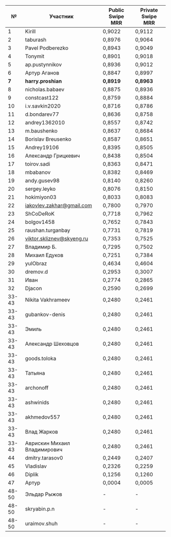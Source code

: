 | №     | Участник                     | Public Swipe MRR | Private Swipe MRR |
|-------|------------------------------|------------------|-------------------|
| 1     | Kirill                       | 0,9022           | 0,9112            |
| 2     | taburash                     | 0,8976           | 0,9064            |
| 3     | Pavel Podberezko             | 0,8943           | 0,9049            |
| 4     | Tonymit                      | 0,8901           | 0,9018            |
| 5     | ap.pustynnikov               | 0,8936           | 0,9012            |
| 6     | Артур Аганов                 | 0,8847           | 0,8997            |
| **7** | **harry.proshian**           | **0,8919**       | **0,8963**        |
| 8     | nicholas.babaev              | 0,8875           | 0,8936            |
| 9     | constcast122                 | 0,8759           | 0,8884            |
| 10    | i.v.savkin2020               | 0,8716           | 0,8786            |
| 11    | d.bondarev77                 | 0,8636           | 0,8758            |
| 12    | andrey1362010                | 0,8557           | 0,8742            |
| 13    | m.baushenko                  | 0,8637           | 0,8684            |
| 14    | Borislav Breusenko           | 0,8587           | 0,8651            |
| 15    | Andrey19106                  | 0,8395           | 0,8505            |
| 16    | Александр Грицкевич          | 0,8438           | 0,8504            |
| 17    | toirov.sadi                  | 0,8363           | 0,8471            |
| 18    | mbabanov                     | 0,8382           | 0,8469            |
| 19    | andy.gusev98                 | 0,8140           | 0,8260            |
| 20    | sergey.leyko                 | 0,8076           | 0,8150            |
| 21    | hokimiyon03                  | 0,8033           | 0,8083            |
| 22    | iakovlev.zakhar@gmail.com    | 0,7800           | 0,7970            |
| 23    | ShCoDeRoK                    | 0,7718           | 0,7962            |
| 24    | bolgov1458                   | 0,7652           | 0,7843            |
| 25    | raushan.turganbay            | 0,7731           | 0,7819            |
| 26    | viktor.skliznev@skyeng.ru    | 0,7353           | 0,7525            |
| 27    | Владимир Б.                  | 0,7295           | 0,7502            |
| 28    | Михаил Едуков                | 0,7251           | 0,7384            |
| 29    | yulObraz                     | 0,4634           | 0,4604            |
| 30    | dremov.d                     | 0,2953           | 0,3007            |
| 31    | Иван                         | 0,2774           | 0,2865            |
| 32    | Djacon                       | 0,2590           | 0,2699            |
| 33-43 | Nikita Vakhrameev            | 0,2480           | 0,2461            |
| 33-43 | gubankov-denis               | 0,2480           | 0,2461            |
| 33-43 | Эмиль                        | 0,2480           | 0,2461            |
| 33-43 | Александр  Шеховцов          | 0,2480           | 0,2461            |
| 33-43 | goods.toloka                 | 0,2480           | 0,2461            |
| 33-43 | Татьяна                      | 0,2480           | 0,2461            |
| 33-43 | archonoff                    | 0,2480           | 0,2461            |
| 33-43 | ashwinids                    | 0,2480           | 0,2461            |
| 33-43 | akhmedov557                  | 0,2480           | 0,2461            |
| 33-43 | Влад Жарков                  | 0,2480           | 0,2461            |
| 33-43 | Аврискин Михаил Владимирович | 0,2480           | 0,2461            |
| 44    | dmitry.tarasov0              | 0,2449           | 0,2407            |
| 45    | Vladislav                    | 0,2326           | 0,2259            |
| 46    | Diplik                       | 0,1256           | 0,1260            |
| 47    | Артур                        | 0,0004           | 0,0005            |
| 48-50 | Эльдар Рыжов                 | -                | -                 |
| 48-50 | skryabin.p.n                 | -                | -                 |
| 48-50 | uraimov.shuh                 | -                | -                 |
